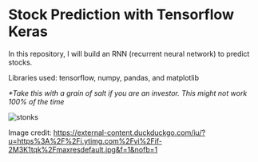 # Stock Prediction with Tensorflow Keras

In this repository, I will build an RNN (recurrent neural network) to predict stocks. 

Libraries used: tensorflow, numpy, pandas, and matplotlib 

<i>*Take this with a grain of salt if you are an investor. This might not work 100% of the time</i>

<img src='https://external-content.duckduckgo.com/iu/?u=https%3A%2F%2Fi.ytimg.com%2Fvi%2Fif-2M3K1tqk%2Fmaxresdefault.jpg&f=1&nofb=1' alt='stonks'>

Image credit: https://external-content.duckduckgo.com/iu/?u=https%3A%2F%2Fi.ytimg.com%2Fvi%2Fif-2M3K1tqk%2Fmaxresdefault.jpg&f=1&nofb=1
